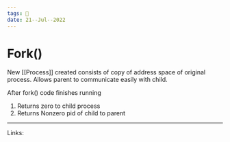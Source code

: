 ```yaml
---
tags: 🌱
date: 21--Jul--2022
---
```


# Fork()

New [[Process]] created consists of copy of address space of original process. Allows parent to communicate easily with child. 

After fork() code finishes running
1. Returns zero to child process
2. Returns Nonzero pid of child to parent

---
Links: 